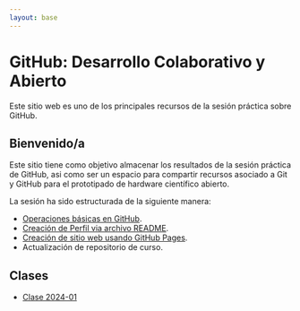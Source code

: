 ```yaml
---
layout: base
---
```

# GitHub: Desarrollo Colaborativo y Abierto

Este sitio web es uno de los principales recursos de la sesión práctica sobre GitHub.

## Bienvenido/a

Este sitio tiene como objetivo almacenar los resultados de la sesión práctica de GitHub, asi como ser un espacio para compartir recursos asociado a Git y GitHub para el prototipado de hardware científico abierto.

La sesión ha sido estructurada de la siguiente manera:

- [Operaciones básicas en GitHub](https://github.com/skills/introduction-to-github).
- [Creación de Perfil via archivo README](https://docs.github.com/en/account-and-profile/setting-up-and-managing-your-github-profile/customizing-your-profile/managing-your-profile-readme).
- [Creación de sitio web usando GitHub Pages](https://github.com/skills/github-pages).
- Actualización de repositorio de curso.

## Clases

- [Clase 2024-01](class_2024_01.md)
